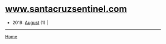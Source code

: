 # www.santacruzsentinel.com

  * 2019: 
      [August](./www-santacruzsentinel-com-2019-08.md) (1) | 

----

[Home](../)
